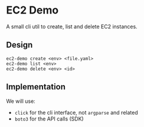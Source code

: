 # EC2 Demo

A small cli util to create, list and delete EC2 instances.


## Design

    ec2-demo create <env> <file.yaml>
    ec2-demo list <env>
    ec2-demo delete <env> <id>


## Implementation

We will use:

- `click` for the cli interface, not `argparse` and related
- `boto3` for the API calls (SDK)
